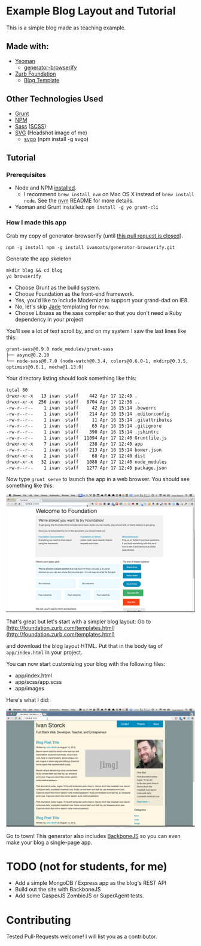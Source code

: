 # Example Blog Layout and Tutorial

This is a simple blog made as teaching example.

## Made with:

- [Yeoman](http://yeoman.io/)
  - [generator-browserify](https://github.com/ivanoats/generator-browserify)
- [Zurb Foundation](https://github.com/zurb/foundation)
  - [Blog Template](http://foundation.zurb.com/templates.html)

## Other Technologies Used

- [Grunt](http://gruntjs.com/)
- [NPM](https://www.npmjs.org/)
- [Sass](http://sass-lang.com/) ([SCSS](http://sass-lang.com/guide))
- [SVG](https://developer.mozilla.org/en-US/docs/Web/SVG) (Headshot image of me)
  - [svgo](https://github.com/svg/svgo) (npm install -g svgo)

## Tutorial
### Prerequisites
- Node and NPM [installed](https://github.com/joyent/node/wiki/Installing-Node.js-via-package-manager).
  - I recommend `brew install nvm` on Mac OS X instead of `brew install node`.
   See the [nvm](https://github.com/creationix/nvm) README for more details.
- Yeoman and Grunt installed: `npm install -g yo grunt-cli`

### How I made this app
Grab my copy of generator-browserify (until [this pull request is closed](https://github.com/vincentmac/generator-browserify/pull/2)).

```
npm -g install npm -g install ivanoats/generator-browserify.git

```

Generate the app skeleton

```
mkdir blog && cd blog
yo browserify
```

- Choose Grunt as the build system. 
- Choose Foundation as the front-end framework.
- Yes, you'd like to include Modernizr to support your grand-dad on IE8.
- No, let's skip [Jade](http://jade-lang.com/) templating for now.
- Choose Libsass as the sass compiler so that you don't need a Ruby dependency
  in your project
  
You'll see a lot of text scroll by, and on my system I saw the last lines like this:
```
grunt-sass@0.9.0 node_modules/grunt-sass
├── async@0.2.10
└── node-sass@0.7.0 (node-watch@0.3.4, colors@0.6.0-1, mkdirp@0.3.5, optimist@0.6.1, mocha@1.13.0)
```

Your directory listing should look something like this:

```
total 80
drwxr-xr-x   13 ivan  staff    442 Apr 17 12:40 .
drwxr-xr-x  256 ivan  staff   8704 Apr 17 12:36 ..
-rw-r--r--    1 ivan  staff     42 Apr 16 15:14 .bowerrc
-rw-r--r--    1 ivan  staff    214 Apr 16 15:14 .editorconfig
-rw-r--r--    1 ivan  staff     11 Apr 16 15:14 .gitattributes
-rw-r--r--    1 ivan  staff     65 Apr 16 15:14 .gitignore
-rw-r--r--    1 ivan  staff    390 Apr 16 15:14 .jshintrc
-rw-r--r--    1 ivan  staff  11094 Apr 17 12:40 Gruntfile.js
drwxr-xr-x    7 ivan  staff    238 Apr 17 12:40 app
-rw-r--r--    1 ivan  staff    213 Apr 16 15:14 bower.json
drwxr-xr-x    2 ivan  staff     68 Apr 17 12:40 dist
drwxr-xr-x   32 ivan  staff   1088 Apr 17 12:40 node_modules
-rw-r--r--    1 ivan  staff   1277 Apr 17 12:40 package.json
```

Now type `grunt serve` to launch the app in a web browser. You should see something
like this: 

![Foundation Default Screen](doc/images/foundation_default.png)

That's great but let's start with a simpler blog layout: Go to
 [http://foundation.zurb.com/templates.html](http://foundation.zurb.com/templates.html)

and download the blog layout HTML. Put that in the body tag of `app/index.html` in
your project.

You can now start customizing your blog with the following files:
- app/index.html
- app/scss/app.scss
- app/images

Here's what I did:

![Ivan's Blog home page](doc/images/ivan_blog.png)

Go to town! This generator also includes [BackboneJS](http://backbonejs.org/) so you can even make your 
blog a single-page app. 

# TODO (not for students, for me)
- Add a simple MongoDB / Express app as the blog's REST API
- Build out the site with BackboneJS
- Add some CasperJS ZombieJS or SuperAgent tests. 

# Contributing

Tested Pull-Requests welcome! I will list you as a contributor.
